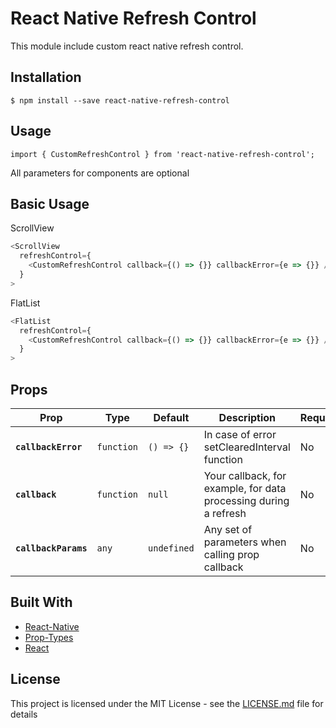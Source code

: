 # React Native Refresh Control

This module include custom react native refresh control.

## Installation

```
$ npm install --save react-native-refresh-control
```

## Usage

`import { CustomRefreshControl } from 'react-native-refresh-control';`

All parameters for components are optional

## Basic Usage

ScrollView

```javascript
<ScrollView
  refreshControl={
    <CustomRefreshControl callback={() => {}} callbackError={e => {}} />
  }
>
```

FlatList

```javascript
<FlatList
  refreshControl={
    <CustomRefreshControl callback={() => {}} callbackError={e => {}} />
  }
>
```

## Props

| Prop                     | Type      | Default | Description                                                                                           | Required |
| ------------------------ | --------- | ------- | ----------------------------------------------------------------------------------------------------- | -------- |
| **`callbackError`**    | `function`  | `() => {}`  | In case of error setClearedInterval function                                                             | No       |
| **`callback`**      | `function`  | `null`  | Your callback, for example, for data processing during a refresh                                                      | No       |
| **`callbackParams`**| `any`  | `undefined`    | Any set of parameters when calling prop callback | No       |

## Built With

* [React-Native](https://facebook.github.io/react-native/)
* [Prop-Types](https://github.com/facebook/prop-types)
* [React](https://github.com/facebook/react)

## License

This project is licensed under the MIT License - see the [LICENSE.md](LICENSE.md) file for details

